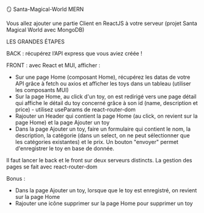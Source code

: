 🪞 Santa-Magical-World MERN 

Vous allez ajouter une partie Client en ReactJS à votre serveur (projet Santa Magical World avec MongoDB)

LES GRANDES ÉTAPES

BACK : récupérez l’API express que vous aviez créée ! 

FRONT : avec React et MUI, afficher :
- Sur une page Home (composant Home), récupérez les datas de votre API grâce à fetch ou axios et afficher les toys dans un tableau (utiliser les composants MUI)
- Sur la page Home, au click d'un toy, on est redirigé vers une page détail qui affiche le détail du toy concerné grâce à son id (name, description et price) - utilisez useParams de react-router-dom
- Rajouter un Header qui contient la page Home (au click, on revient sur la page Home) et la page Ajouter un toy
- Dans la page Ajouter un toy, faire un formulaire qui contient le nom, la description, la catégorie (dans un select, on ne peut sélectionner que les catégories existantes) et le prix. Un bouton "envoyer" permet d'enregistrer le toy en base de donnée. 


Il faut lancer le back et le front sur deux serveurs distincts. 
La gestion des pages se fait avec react-router-dom


Bonus : 
- Dans la page Ajouter un toy, lorsque que le toy est enregistré, on revient sur la page Home
- Rajouter une icône supprimer sur la page Home pour supprimer un toy 
